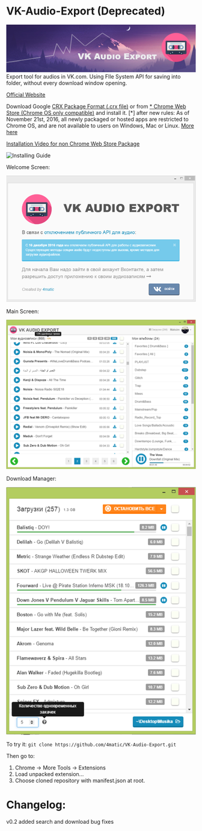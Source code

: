 # VK-Audio-Export (Deprecated)
![Welcome Screen](https://raw.githubusercontent.com/4matic/VK-Audio-Export/master/docs/img/group_cover.png)
Export tool for audios in VK.com. Using FIle System API for saving into folder, without every download window opening.

[Official Website](https://4matic.github.io/VK-Audio-Export/)

Download Google [CRX Package Format (.crx file)](https://github.com/4matic/VK-Audio-Export/blob/master/dist/VK-Audio-Export.crx?raw=true) or from [* Chrome Web Store (Chrome OS only compatible)](https://chrome.google.com/webstore/detail/vk-audio-export/haplpkjgigjbejbjgeiakeahglbkgejf) and install it.
[*] after new rules: As of November 21st, 2016, all newly packaged or hosted apps are restricted to Chrome OS, and are not available to users on Windows, Mac or Linux. [More here](https://blog.chromium.org/2016/08/from-chrome-apps-to-web.html)

[Installation Video for non Chrome Web Store Package](https://4matic.github.io/VK-Audio-Export/docs/app_install_manual.webm)

![Installing Guide](https://github.com/4matic/VK-Audio-Export/raw/gh-pages/docs/download_tracks_new.gif)

Welcome Screen:

![Welcome Screen](https://raw.githubusercontent.com/4matic/VK-Audio-Export/master/docs/img/welcome.PNG)


Main Screen:

![Main Screen](https://raw.githubusercontent.com/4matic/VK-Audio-Export/master/docs/img/mainWindow.png)


Download Manager:

![Download Screen](https://raw.githubusercontent.com/4matic/VK-Audio-Export/master/docs/img/downloadWindow.png)


To try it:
`git clone https://github.com/4matic/VK-Audio-Export.git`

Then go to:

1. Chrome -> More Tools -> Extensions
2. Load unpacked extension...
3. Choose cloned repository with manifest.json at root.

# Changelog:
v0.2 added search and download bug fixes


